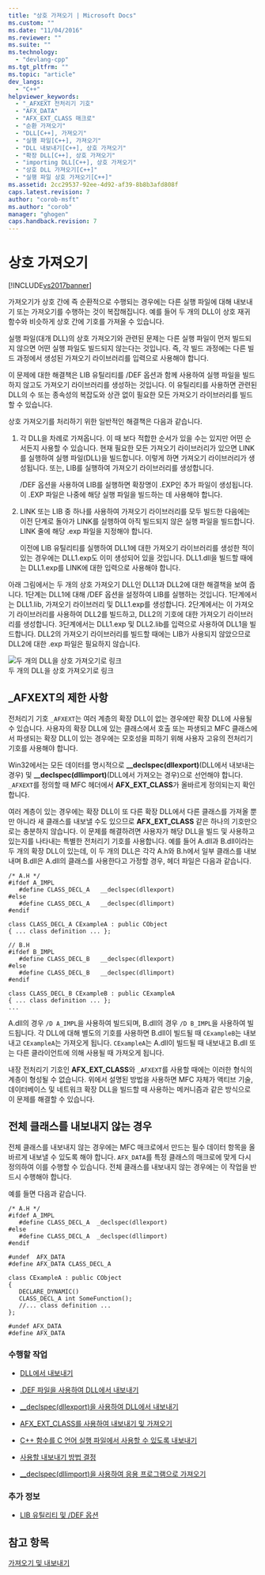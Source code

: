 ```yaml
---
title: "상호 가져오기 | Microsoft Docs"
ms.custom: ""
ms.date: "11/04/2016"
ms.reviewer: ""
ms.suite: ""
ms.technology: 
  - "devlang-cpp"
ms.tgt_pltfrm: ""
ms.topic: "article"
dev_langs: 
  - "C++"
helpviewer_keywords: 
  - "_AFXEXT 전처리기 기호"
  - "AFX_DATA"
  - "AFX_EXT_CLASS 매크로"
  - "순환 가져오기"
  - "DLL[C++], 가져오기"
  - "실행 파일[C++], 가져오기"
  - "DLL 내보내기[C++], 상호 가져오기"
  - "확장 DLL[C++], 상호 가져오기"
  - "importing DLL[C++], 상호 가져오기"
  - "상호 DLL 가져오기[C++]"
  - "실행 파일 상호 가져오기[C++]"
ms.assetid: 2cc29537-92ee-4d92-af39-8b8b3afd808f
caps.latest.revision: 7
author: "corob-msft"
ms.author: "corob"
manager: "ghogen"
caps.handback.revision: 7
---
```

# 상호 가져오기
[!INCLUDE[vs2017banner](../assembler/inline/includes/vs2017banner.md)]

가져오기가 상호 간에 즉 순환적으로 수행되는 경우에는 다른 실행 파일에 대해 내보내기 또는 가져오기를 수행하는 것이 복잡해집니다.  예를 들어 두 개의 DLL이 상호 재귀 함수와 비슷하게 상호 간에 기호를 가져올 수 있습니다.  
  
 실행 파일\(대개 DLL\)의 상호 가져오기와 관련된 문제는 다른 실행 파일이 먼저 빌드되지 않으면 어떤 실행 파일도 빌드되지 않는다는 것입니다.  즉, 각 빌드 과정에는 다른 빌드 과정에서 생성된 가져오기 라이브러리를 입력으로 사용해야 합니다.  
  
 이 문제에 대한 해결책은 LIB 유틸리티를 \/DEF 옵션과 함께 사용하여 실행 파일을 빌드하지 않고도 가져오기 라이브러리를 생성하는 것입니다.  이 유틸리티를 사용하면 관련된 DLL의 수 또는 종속성의 복잡도와 상관 없이 필요한 모든 가져오기 라이브러리를 빌드할 수 있습니다.  
  
 상호 가져오기를 처리하기 위한 일반적인 해결책은 다음과 같습니다.  
  
1.  각 DLL을 차례로 가져옵니다. 이 때 보다 적합한 순서가 있을 수는 있지만 어떤 순서든지 사용할 수 있습니다. 현재 필요한 모든 가져오기 라이브러리가 있으면 LINK를 실행하여 실행 파일\(DLL\)을 빌드합니다.  이렇게 하면 가져오기 라이브러리가 생성됩니다.  또는, LIB를 실행하여 가져오기 라이브러리를 생성합니다.  
  
     \/DEF 옵션을 사용하여 LIB를 실행하면 확장명이 .EXP인 추가 파일이 생성됩니다.  이 .EXP 파일은 나중에 해당 실행 파일을 빌드하는 데 사용해야 합니다.  
  
2.  LINK 또는 LIB 중 하나를 사용하여 가져오기 라이브러리를 모두 빌드한 다음에는 이전 단계로 돌아가 LINK를 실행하여 아직 빌드되지 않은 실행 파일을 빌드합니다.  LINK 줄에 해당 .exp 파일을 지정해야 합니다.  
  
     이전에 LIB 유틸리티를 실행하여 DLL1에 대한 가져오기 라이브러리를 생성한 적이 있는 경우에는 DLL1.exp도 이미 생성되어 있을 것입니다.  DLL1.dll을 빌드할 때에는 DLL1.exp를 LINK에 대한 입력으로 사용해야 합니다.  
  
 아래 그림에서는 두 개의 상호 가져오기 DLL인 DLL1과 DLL2에 대한 해결책을 보여 줍니다.  1단계는 DLL1에 대해 \/DEF 옵션을 설정하여 LIB를 실행하는 것입니다.  1단계에서는 DLL1.lib, 가져오기 라이브러리 및 DLL1.exp를 생성합니다.  2단계에서는 이 가져오기 라이브러리를 사용하여 DLL2를 빌드하고, DLL2의 기호에 대한 가져오기 라이브러리를 생성합니다.  3단계에서는 DLL1.exp 및 DLL2.lib를 입력으로 사용하여 DLL1을 빌드합니다.  DLL2의 가져오기 라이브러리를 빌드할 때에는 LIB가 사용되지 않았으므로 DLL2에 대한 .exp 파일은 필요하지 않습니다.  
  
 ![두 개의 DLL을 상호 가져오기로 링크](../build/media/vc37yj1.png "vc37YJ1")  
두 개의 DLL을 상호 가져오기로 링크  
  
## \_AFXEXT의 제한 사항  
 전처리기 기호 `_AFXEXT`는 여러 계층의 확장 DLL이 없는 경우에만 확장 DLL에 사용될 수 있습니다.  사용자의 확장 DLL에 있는 클래스에서 호출 또는 파생되고 MFC 클래스에서 파생되는 확장 DLL이 있는 경우에는 모호성을 피하기 위해 사용자 고유의 전처리기 기호를 사용해야 합니다.  
  
 Win32에서는 모든 데이터를 명시적으로 **\_\_declspec\(dllexport\)**\(DLL에서 내보내는 경우\) 및 **\_\_declspec\(dllimport\)**\(DLL에서 가져오는 경우\)으로 선언해야 합니다.  `_AFXEXT`를 정의할 때 MFC 헤더에서 **AFX\_EXT\_CLASS**가 올바르게 정의되는지 확인합니다.  
  
 여러 계층이 있는 경우에는 확장 DLL이 또 다른 확장 DLL에서 다른 클래스를 가져올 뿐만 아니라 새 클래스를 내보낼 수도 있으므로 **AFX\_EXT\_CLASS** 같은 하나의 기호만으로는 충분하지 않습니다.  이 문제를 해결하려면 사용자가 해당 DLL을 빌드 및 사용하고 있는지를 나타내는 특별한 전처리기 기호를 사용합니다.  예를 들어 A.dll과 B.dll이라는 두 개의 확장 DLL이 있는데,  이 두 개의 DLL은 각각 A.h와 B.h에서 일부 클래스를 내보내며  B.dll은 A.dll의 클래스를 사용한다고 가정할 경우,  헤더 파일은 다음과 같습니다.  
  
```  
/* A.H */  
#ifdef A_IMPL  
   #define CLASS_DECL_A   __declspec(dllexport)  
#else  
   #define CLASS_DECL_A   __declspec(dllimport)  
#endif  
  
class CLASS_DECL_A CExampleA : public CObject  
{ ... class definition ... };  
  
// B.H  
#ifdef B_IMPL  
   #define CLASS_DECL_B   __declspec(dllexport)  
#else  
   #define CLASS_DECL_B   __declspec(dllimport)  
#endif  
  
class CLASS_DECL_B CExampleB : public CExampleA  
{ ... class definition ... };  
...  
```  
  
 A.dll의 경우 `/D A_IMPL`을 사용하여 빌드되며, B.dll의 경우 `/D B_IMPL`을 사용하여 빌드됩니다.  각 DLL에 대해 별도의 기호를 사용하면 B.dll이 빌드될 때 `CExampleB`는 내보내고 `CExampleA`는 가져오게 됩니다.  `CExampleA`는 A.dll이 빌드될 때 내보내고 B.dll 또는 다른 클라이언트에 의해 사용될 때 가져오게 됩니다.  
  
 내장 전처리기 기호인 **AFX\_EXT\_CLASS**와 `_AFXEXT`를 사용할 때에는 이러한 형식의 계층이 형성될 수 없습니다.  위에서 설명된 방법을 사용하면 MFC 자체가 액티브 기술, 데이터베이스 및 네트워크 확장 DLL을 빌드할 때 사용하는 메커니즘과 같은 방식으로 이 문제를 해결할 수 있습니다.  
  
## 전체 클래스를 내보내지 않는 경우  
 전체 클래스를 내보내지 않는 경우에는 MFC 매크로에서 만드는 필수 데이터 항목을 올바르게 내보낼 수 있도록 해야 합니다.  `AFX_DATA`를 특정 클래스의 매크로에 맞게 다시 정의하여 이를 수행할 수 있습니다.  전체 클래스를 내보내지 않는 경우에는 이 작업을 반드시 수행해야 합니다.  
  
 예를 들면 다음과 같습니다.  
  
```  
/* A.H */  
#ifdef A_IMPL  
   #define CLASS_DECL_A  _declspec(dllexport)  
#else  
   #define CLASS_DECL_A  _declspec(dllimport)  
#endif  
  
#undef  AFX_DATA  
#define AFX_DATA CLASS_DECL_A  
  
class CExampleA : public CObject  
{  
   DECLARE_DYNAMIC()  
   CLASS_DECL_A int SomeFunction();  
   //... class definition ...  
};  
  
#undef AFX_DATA  
#define AFX_DATA  
```  
  
### 수행할 작업  
  
-   [DLL에서 내보내기](../build/exporting-from-a-dll.md)  
  
-   [.DEF 파일을 사용하여 DLL에서 내보내기](../build/exporting-from-a-dll-using-def-files.md)  
  
-   [\_\_declspec\(dllexport\)을 사용하여 DLL에서 내보내기](../build/exporting-from-a-dll-using-declspec-dllexport.md)  
  
-   [AFX\_EXT\_CLASS를 사용하여 내보내기 및 가져오기](../build/exporting-and-importing-using-afx-ext-class.md)  
  
-   [C\+\+ 함수를 C 언어 실행 파일에서 사용할 수 있도록 내보내기](../build/exporting-cpp-functions-for-use-in-c-language-executables.md)  
  
-   [사용할 내보내기 방법 결정](../build/determining-which-exporting-method-to-use.md)  
  
-   [\_\_declspec\(dllimport\)을 사용하여 응용 프로그램으로 가져오기](../build/importing-into-an-application-using-declspec-dllimport.md)  
  
### 추가 정보  
  
-   [LIB 유틸리티 및 \/DEF 옵션](../build/reference/lib-reference.md)  
  
## 참고 항목  
 [가져오기 및 내보내기](../build/importing-and-exporting.md)